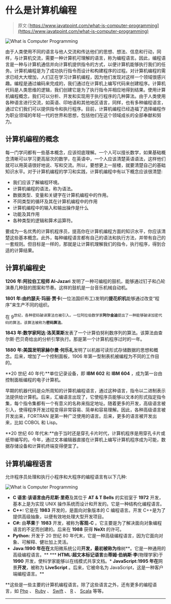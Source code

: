 # 什么是计算机编程

> 原文:[https://www.javatpoint.com/what-is-computer-programming](https://www.javatpoint.com/what-is-computer-programming)

![What is Computer Programming](../Images/a82d90fb439878d4c52462d1687516e8.png)

由于人类使用不同的语言与他人交流和传达他们的思想、想法、信息和行动，同样，与计算机交流，需要一种计算机可理解的语言，称为编程语言。因此，编程语言是一种与计算机通信并向计算机提供指令的方式，以便计算机能够执行我们的任务。计算机编程是为了成功执行指令而设计和构建程序的过程。对计算机编程的需求已经大大增加，人们正在学习计算机编程，因为他们发现对这样一个领域很感兴趣。编程是通过编码来完成的，我们通过在计算机上编写代码来创建程序。计算机代码是人类思维的逻辑，我们创建它是为了执行指令并相应地得到结果。使用计算机编程概念，我们可以分析、开发和实现用于执行程序的几种算法。由于人类使用各种语言进行交流，如英语、印地语和其他地区语言，同样，也有多种编程语言，通过它们我们可以提供指令和执行程序。目前，计算机编程已经造福了选择编程作为职业领域的年轻一代的世界和思想，包括他们在这个领域成长的全部奉献和努力。

## 计算机编程的概念

每一门学问都有一些基本概念，应该彻底理解。一个人可以擅长数学，如果基础概念清晰可以学习更高层次的数学，在英语中，一个人应该清楚英语语法，这样他们就可以用英语很好地说、写和交流。所以，要想更上一层楼，就要清楚自己的基础知识水平。对于计算机编程的学习和实践，计算机编程中有以下概念应该很清楚:

*   我们应该了解编程环境。
*   计算机编程的语法，称为语法。
*   数据类型、变量和关键字在计算机编程中的作用。
*   不同类型的循环及其在计算机编程中的作用
*   计算机编程中的输入和输出操作是什么
*   功能及其作用
*   各种类型的逻辑和算术运算符。

要成为一名优秀的计算机程序员，提高你在计算机编程方面的知识水平，你应该清楚这些基本概念。此外，每种编程语言都有自己的语法和执行方法，并带有自己的一套规则。但目标是一样的，那就是让计算机理解我们的指令，执行程序，得到合适的计算结果。

## 计算机编程史

**1206 年:阿拉伯工程师 Al-Jazari** 发明了一种可编程的鼓机，能够通过钉子和凸轮演奏几种鼓的图案和节奏。这样的鼓机是一台音乐机械自动机。

**1801 年:**由**约瑟夫·玛丽·贾卡**(一位法国织布工)发明的**提花织机**能够通过改变“程序”来生产不同的组织。

在 9<sup>世纪，各种密码破译算法也被引入。一位阿拉伯数学家**阿尔金迪**提出了一种能够破译加密代码的算法。该算法被称为**密码算法**。</sup>

**1843 年:数学家阿达·洛芙莱斯**发表了一个计算伯努利数序列的算法。该算法由查尔斯·巴贝奇给出的分析引擎执行。那是第一个计算机程序过时的一年。

**1880 年:美国发明家赫尔曼·何乐礼**发明了以机器可读形式存储数据的思想和概念。后来，增加了一个控制面板，1906 年第一型制表机被编程为不同的工作目的。

**20 世纪 40 年代:**单位记录设备，即 **IBM 602** 和 **IBM 604** ，成为第一台由控制面板编程的电子计算机。

早期的机器代码是众所周知的计算机编程语言，通过这种语言，指令以二进制表示法提供给计算机。后来，汇编语言出现了，它使程序员能够以文本的形式指定指令集，每个指令集都有一个有意义的名称来指定地址。随着更多的开发，高级语言被引入，使得程序开发过程变得非常容易、简单和容易理解。因此，各种高级语言被开发出来，FORTRAN 是第一种广泛使用的语言。后来，更多的语言被开发出来，比如 COBOL 和 Lisp。

**20 世纪 60 年代末:**由于当时还是穿孔卡片时代，计算机程序是用穿孔卡片或纸带编写的。今年，通过文本编辑器直接在计算机上编写计算机程序成为可能，数据存储设备和计算机终端变得便宜了。

## 计算机编程语言

允许程序员处理和执行小程序和大程序的编程语言有以下几种:

![What is Computer Programming](../Images/5b9fa6fda355af0f00726cfa847f42b7.png)

*   **C 语言:**该语言由**丹尼斯·里奇**及其位于 **AT & T Bells** 的实验室于 **1972** 开发，基本上是为实现 UNIX 操作系统而设计和开发的。它是一种结构化编程语言。
*   **C++:** 它是在 **1983** 开发的，是面向对象版本的 C 编程语言。开发 C++是为了提供高级抽象，以便有效地处理大型开发项目。
*   **C#:** 由**苹果**于 **1983** 开发，被称为**客观-C** 。它主要是为了解决面向对象编程语言的不足而创建的。后来在 **1988** 获得 **NeXt** 的许可。
*   **Python:** 开发于 20 世纪 80 年代末，它是一种高级编程语言，因为它面向对象、可解释、健壮加上灵活。
*   **Java:**1990 年在**在**太阳微系统公司**开发，最初被称为**橡树**。它是一种通用的高级编程语言。**
***   **HTML:超文本标记语言**由**蒂姆·伯纳斯·李**(物理学家)于 **1990** 开发，使科学家能够以在线模式共享文档。*   **JavaScript:**1995 年**在**网景**开发**，被称为 **LiveScript** 。后来，它被命名为 JavaScript，这是一种客户端编程语言。**

 **这些是一些主要的计算机编程语言。除了这些语言之外，还有更多的编程语言，如 [Php](https://www.javatpoint.com/php-tutorial) 、 [Ruby](https://www.javatpoint.com/ruby-tutorial) 、 [Swift](https://www.javatpoint.com/swift-tutorial) 、 [R](https://www.javatpoint.com/r-tutorial) 、 [Scala](https://www.javatpoint.com/scala-tutorial) 等等。

* * ***